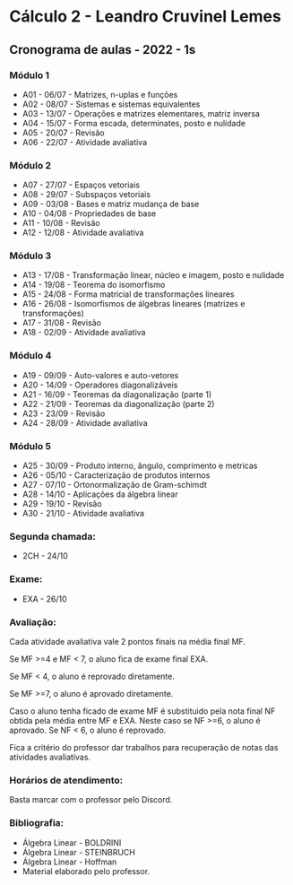 # Cálculo 2 - Leandro Cruvinel Lemes

## Cronograma de aulas - 2022 - 1s

### Módulo 1
- A01 - 06/07 - Matrizes, n-uplas e funções
- A02 - 08/07 - Sistemas e sistemas equivalentes
- A03 - 13/07 - Operações e matrizes elementares, matriz inversa
- A04 - 15/07 - Forma escada, determinates, posto e nulidade
- A05 - 20/07 - Revisão
- A06 - 22/07 - Atividade avaliativa

### Módulo 2
- A07 - 27/07 - Espaços vetoriais
- A08 - 29/07 - Subspaços vetoriais
- A09 - 03/08 - Bases e matriz mudança de base
- A10 - 04/08 - Propriedades de base
- A11 - 10/08 - Revisão
- A12 - 12/08 - Atividade avaliativa

### Módulo 3
- A13 - 17/08 - Transformação linear, núcleo e imagem, posto e nulidade
- A14 - 19/08 - Teorema do isomorfismo
- A15 - 24/08 - Forma matricial de transformações lineares
- A16 - 26/08 - Isomorfismos de álgebras lineares (matrizes e transformações)
- A17 - 31/08 - Revisão
- A18 - 02/09 - Atividade avaliativa

### Módulo 4
- A19 - 09/09 - Auto-valores e auto-vetores
- A20 - 14/09 - Operadores diagonalizáveis
- A21 - 16/09 - Teoremas da diagonalização (parte 1)
- A22 - 21/09 - Teoremas da diagonalização (parte 2)
- A23 - 23/09 - Revisão
- A24 - 28/09 - Atividade avaliativa

### Módulo 5
- A25 - 30/09 - Produto interno, ângulo, comprimento e metricas
- A26 - 05/10 - Caracterização de produtos internos 
- A27 - 07/10 - Ortonormalização de Gram-schimdt
- A28 - 14/10 - Aplicações da álgebra linear
- A29 - 19/10 - Revisão
- A30 - 21/10 - Atividade avaliativa

### Segunda chamada:
- 2CH - 24/10

### Exame:
- EXA - 26/10

### Avaliação:
Cada atividade avaliativa vale 2 pontos finais na média final MF.

Se MF >=4 e MF < 7, o aluno fica de exame final EXA.

Se MF < 4, o aluno é reprovado diretamente.

Se MF >=7, o aluno é aprovado diretamente.

Caso o aluno tenha ficado de exame MF é substituido pela nota final NF obtida pela média entre MF e EXA. Neste caso se NF >=6, o aluno é aprovado. Se NF < 6, o aluno é reprovado.

Fica a critério do professor dar trabalhos para recuperação de notas das atividades avaliativas.

### Horários de atendimento:
Basta marcar com o professor pelo Discord.

### Bibliografia:

- Álgebra Linear - BOLDRINI
- Álgebra Linear - STEINBRUCH
- Álgebra Linear - Hoffman
- Material elaborado pelo professor. 